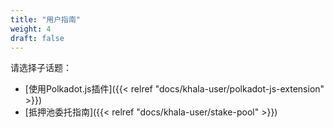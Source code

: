 ```yaml
---
title: "用户指南"
weight: 4
draft: false
---
```


请选择子话题：

- [使用Polkadot.js插件]({{< relref "docs/khala-user/polkadot-js-extension" >}})
- [抵押池委托指南]({{< relref "docs/khala-user/stake-pool" >}})
